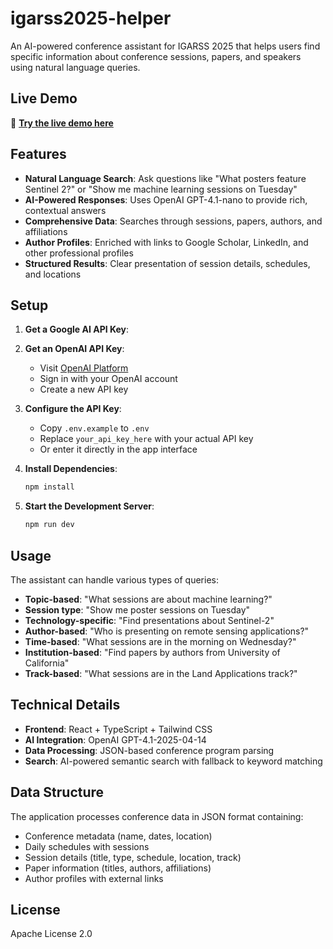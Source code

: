 # igarss2025-helper

An AI-powered conference assistant for IGARSS 2025 that helps users find specific information about conference sessions, papers, and speakers using natural language queries.

## Live Demo

🚀 **[Try the live demo here](https://igarsshelper.netlify.app/)**

## Features

- **Natural Language Search**: Ask questions like "What posters feature Sentinel 2?" or "Show me machine learning sessions on Tuesday"
- **AI-Powered Responses**: Uses OpenAI GPT-4.1-nano to provide rich, contextual answers
- **Comprehensive Data**: Searches through sessions, papers, authors, and affiliations
- **Author Profiles**: Enriched with links to Google Scholar, LinkedIn, and other professional profiles
- **Structured Results**: Clear presentation of session details, schedules, and locations

## Setup

1. **Get a Google AI API Key**:
1. **Get an OpenAI API Key**:
   - Visit [OpenAI Platform](https://platform.openai.com/api-keys)
   - Sign in with your OpenAI account
   - Create a new API key

2. **Configure the API Key**:
   - Copy `.env.example` to `.env`
   - Replace `your_api_key_here` with your actual API key
   - Or enter it directly in the app interface

3. **Install Dependencies**:
   ```bash
   npm install
   ```

4. **Start the Development Server**:
   ```bash
   npm run dev
   ```

## Usage

The assistant can handle various types of queries:

- **Topic-based**: "What sessions are about machine learning?"
- **Session type**: "Show me poster sessions on Tuesday"
- **Technology-specific**: "Find presentations about Sentinel-2"
- **Author-based**: "Who is presenting on remote sensing applications?"
- **Time-based**: "What sessions are in the morning on Wednesday?"
- **Institution-based**: "Find papers by authors from University of California"
- **Track-based**: "What sessions are in the Land Applications track?"

## Technical Details

- **Frontend**: React + TypeScript + Tailwind CSS
- **AI Integration**: OpenAI GPT-4.1-2025-04-14
- **Data Processing**: JSON-based conference program parsing
- **Search**: AI-powered semantic search with fallback to keyword matching

## Data Structure

The application processes conference data in JSON format containing:
- Conference metadata (name, dates, location)
- Daily schedules with sessions
- Session details (title, type, schedule, location, track)
- Paper information (titles, authors, affiliations)
- Author profiles with external links

## License

Apache License 2.0